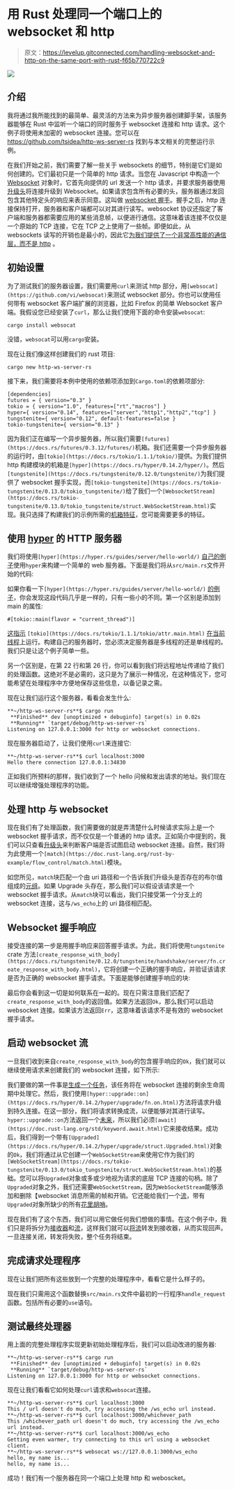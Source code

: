 # 用 Rust 处理同一个端口上的 websocket 和 http

> 原文：<https://levelup.gitconnected.com/handling-websocket-and-http-on-the-same-port-with-rust-f65b770722c9>

![](img/86627b5c18ee897dd16e73728ed7df50.png)

## 介绍

我将通过我所能找到的最简单、最灵活的方法来为异步服务器创建脚手架，该服务器能够在 Rust 中监听一个端口的同时服务于 websocket 连接和 http 请求。这个例子将使用未加密的 websocket 连接。您可以在 https://github.com/tsidea/http-ws-server-rs 找到与本文相关的完整运行示例。

在我们开始之前，我们需要了解一些关于 websockets 的细节，特别是它们是如何创建的。它们最初只是一个简单的 http 请求。当您在 Javascript 中构造一个 [Websocket](https://developer.mozilla.org/en-US/docs/Web/API/WebSocket) 对象时，它首先向提供的 url 发送一个 http 请求，并要求服务器使用[升级头](https://en.wikipedia.org/wiki/HTTP/1.1_Upgrade_header)将连接升级到 Websocket。如果请求包含所有必要的头，服务器通过发回包含其他特定头的响应来表示同意。这叫做 [websocket 握手](https://developer.mozilla.org/en-US/docs/Web/API/WebSockets_API/Writing_WebSocket_servers#the_websocket_handshake)。握手之后，http 连接保持打开，服务器和客户端都可以对其进行读写。websocket 协议还指定了客户端和服务器都需要应用的某些消息帧，以便进行通信。这意味着该连接不仅仅是一个原始的 TCP 连接，它在 TCP 之上使用了一些帧。即便如此，从 websockets 读写的开销也是最小的，因此它[为我们提供了一个非常高性能的通信层，而不是 http](https://blog.feathersjs.com/http-vs-websockets-a-performance-comparison-da2533f13a77) 。

## 初始设置

为了测试我们的服务器设置，我们需要用`curl`来测试 http 部分，用`[websocat](https://github.com/vi/websocat)`来测试 websocket 部分。你也可以使用任何带有 websocket 客户端扩展的浏览器，比如 Firefox 的简单 Websocket 客户端。我假设您已经安装了`curl`，那么让我们使用下面的命令安装`websocat`:

```
cargo install websocat
```

没错，`websocat`可以用`cargo`安装。

现在让我们像这样创建我们的 rust 项目:

```
cargo new http-ws-server-rs
```

接下来，我们需要将本例中使用的依赖项添加到`Cargo.toml`的依赖项部分:

```
[dependencies]
futures = { version="0.3" }
tokio = { version="1.0", features=["rt","macros"] }
hyper={ version="0.14", features=["server","http1","http2","tcp"] }
tungstenite={ version="0.12", default-features=false }
tokio-tungstenite={ version="0.13" }
```

因为我们正在编写一个异步服务器，所以我们需要`[futures](https://docs.rs/futures/0.3.12/futures/)`机箱。我们还需要一个异步服务器的运行时，由`[tokio](https://docs.rs/tokio/1.1.1/tokio/)`提供。为我们提供 http 构建模块的机箱是`[hyper](https://docs.rs/hyper/0.14.2/hyper/)`。然后`[tungstenite](https://docs.rs/tungstenite/0.12.0/tungstenite/)`为我们提供了 websocket 握手实现，而`[tokio-tungstenite](https://docs.rs/tokio-tungstenite/0.13.0/tokio_tungstenite/)`给了我们一个`[WebsocketStream](https://docs.rs/tokio-tungstenite/0.13.0/tokio_tungstenite/struct.WebSocketStream.html)`实现。我只选择了构建我们的示例所需的[机箱特征](https://doc.rust-lang.org/cargo/reference/features.html)，您可能需要更多的特征。

## 使用 [hyper](https://hyper.rs/guides/) 的 HTTP 服务器

我们将使用`[hyper](https://hyper.rs/guides/server/hello-world/)` [自己的例子](https://hyper.rs/guides/server/hello-world/)使用`hyper`来构建一个简单的 web 服务器。下面是我们将从`src/main.rs`文件开始的代码:

如果你看一下`[hyper](https://hyper.rs/guides/server/hello-world/)` [的例子](https://hyper.rs/guides/server/hello-world/)，你会发现这段代码几乎是一样的，只有一些小的不同。第一个区别是添加到 main 的属性:

```
#[tokio::main(flavor = "current_thread")]
```

[这指示](https://docs.rs/tokio/1.1.1/tokio/attr.main.html) `[tokio](https://docs.rs/tokio/1.1.1/tokio/attr.main.html)` [在当前线程](https://docs.rs/tokio/1.1.1/tokio/attr.main.html)上运行。构建自己的服务器时，您必须决定服务器是多线程的还是单线程的。我们只是让这个例子简单一些。

另一个区别是，在第 22 行和第 26 行，你可以看到我们将远程地址传递给了我们的处理函数。这绝对不是必需的，这只是为了展示一种情况，在这种情况下，您可能希望在处理程序中方便地保存这些信息，以备记录之需。

现在让我们运行这个服务器，看看会发生什么:

```
**~/http-ws-server-rs**$ cargo run 
 **Finished** dev [unoptimized + debuginfo] target(s) in 0.02s 
 **Running** `target/debug/http-ws-server-rs` 
Listening on 127.0.0.1:3000 for http or websocket connections.
```

现在服务器启动了，让我们使用`curl`来连接它:

```
**~/http-ws-server-rs**$ curl localhost:3000 
Hello there connection 127.0.0.1:34830
```

正如我们所预料的那样，我们收到了一个 hello 问候和发出请求的地址。我们现在可以继续增强处理程序的功能。

## 处理 http 与 websocket

现在我们有了处理函数，我们需要做的就是弄清楚什么时候请求实际上是一个 websocket 握手请求，而不仅仅是一个普通的 http 请求。正如简介中提到的，我们可以只查看[升级头](https://docs.rs/hyper/0.14.2/hyper/header/constant.UPGRADE.html)来判断客户端是否试图启动 websocket 连接。自然，我们将为此使用一个`[match](https://doc.rust-lang.org/rust-by-example/flow_control/match.html)`模块。

如您所见，`match`块匹配一个由 uri 路径和一个告诉我们升级头是否存在的布尔值组成的[元组](https://doc.rust-lang.org/rust-by-example/primitives/tuples.html)。如果 Upgrade 头存在，那么我们可以假设该请求是一个 websocket 握手请求。从`match`块可以看出，我们只接受第一个分支上的 websocket 连接，这与`/ws_echo`上的 uri 路径相匹配。

## Websocket 握手响应

接受连接的第一步是用握手响应来回答握手请求。为此，我们将使用`tungstenite` crate 方法`[create_response_with_body](https://docs.rs/tungstenite/0.12.0/tungstenite/handshake/server/fn.create_response_with_body.html)`，它将创建一个正确的握手响应，并验证该请求是否为正确的 websocket 握手请求。下面是能够创建握手响应的块:

最后你会看到这一切是如何联系在一起的。现在只需注意我们匹配了`create_response_with_body`的返回值。如果方法返回`Ok`，那么我们可以启动 websocket 连接。如果该方法返回`Err`，这意味着该请求不是有效的 websocket 握手请求。

## 启动 websocket 流

一旦我们收到来自`create_response_with_body`的包含握手响应的`Ok`，我们就可以继续使用请求来创建我们的 websocket 连接，如下所示:

我们要做的第一件事是[生成一个任务](https://docs.rs/tokio/1.1.1/tokio/task/fn.spawn.html)，该任务将在 websocket 连接的剩余生命周期中处理它。然后，我们使用`[hyper::upgrade::on](https://docs.rs/hyper/0.14.2/hyper/upgrade/fn.on.html)`方法将请求升级到持久连接。在这一部分，我们将请求转换成流，以便能够对其进行读写。`hyper::upgrade::on`方法返回一个[未来](https://doc.rust-lang.org/std/future/trait.Future.html)，所以我们必须`[await](https://doc.rust-lang.org/std/keyword.await.html)`它来接收结果。成功后，我们得到一个带有`[Upgraded](https://docs.rs/hyper/0.14.2/hyper/upgrade/struct.Upgraded.html)`对象的`Ok`，我们将通过从它创建一个`WebSocketStream`来使用它作为我们的`[WebSocketStream](https://docs.rs/tokio-tungstenite/0.13.0/tokio_tungstenite/struct.WebSocketStream.html)`的基础。您可以将`Upgraded`对象或多或少地视为请求的底层 TCP 连接的句柄。除了`Upgraded`对象之外，我们还需要`WebSocketStream`，因为`WebSocketStream`能够添加和删除【websocket 消息所需的帧和开销。它还能给我们一个[流](https://docs.rs/futures/0.3.12/futures/stream/trait.Stream.html)，带有`Upgraded`对象所缺少的所有[花里胡哨](https://docs.rs/futures/0.3.12/futures/stream/trait.StreamExt.html)。

现在我们有了这个东西，我们可以用它做任何我们想做的事情。在这个例子中，我们只是将拆分为[接收器](https://docs.rs/futures/0.3.12/futures/sink/trait.Sink.html)和[流](https://docs.rs/futures/0.3.12/futures/stream/trait.Stream.html)，这样我们就可以[将流](https://docs.rs/futures/0.3.12/futures/stream/trait.StreamExt.html#method.forward)转发到接收器，从而实现回声。一旦连接关闭，转发将失败，整个任务将结束。

## 完成请求处理程序

现在让我们把所有这些放到一个完整的处理程序中，看看它是什么样子的。

现在我们只需用这个函数替换`src/main.rs`文件中最初的一行程序`handle_request`函数。包括所有必要的`use`语句。

## 测试最终处理器

用上面的完整处理程序实现更新初始处理程序后，我们可以启动改进的服务器:

```
**~/http-ws-server-rs**$ cargo run 
 **Finished** dev [unoptimized + debuginfo] target(s) in 0.02s 
 **Running** `target/debug/http-ws-server-rs` 
Listening on 127.0.0.1:3000 for http or websocket connections.
```

现在让我们看看它如何处理`curl`请求和`websocat`连接。

```
**~/http-ws-server-rs**$ curl localhost:3000 
This / url doesn't do much, try accessing the /ws_echo url instead. 
**~/http-ws-server-rs**$ curl localhost:3000/whichever_path 
This /whichever_path url doesn't do much, try accessing the /ws_echo url instead. 
**~/http-ws-server-rs**$ curl localhost:3000/ws_echo 
Getting even warmer, try connecting to this url using a websocket client. 
**~/http-ws-server-rs**$ websocat ws://127.0.0.1:3000/ws_echo 
hello, my name is... 
hello, my name is...
```

成功！我们有一个服务器在同一个端口上处理 http 和 weboscket。